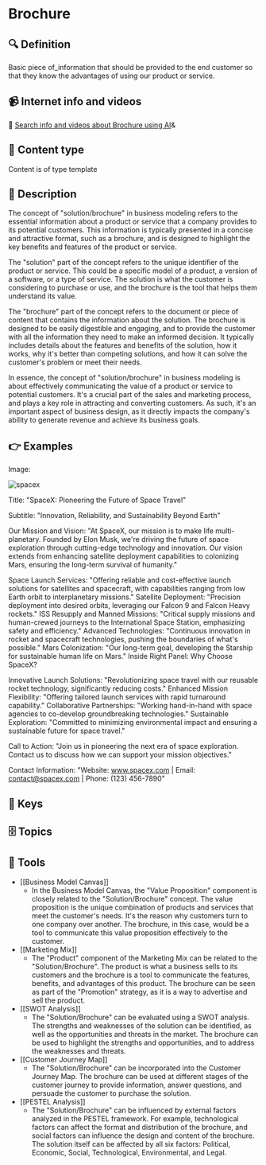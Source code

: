 
# Brochure


## 🔍 Definition
Basic piece of_information that should be provided to the end customer so that they know the advantages of using our product or service.


## 📹 Internet info and videos
🤖 [Search info and videos about Brochure using AI](https://www.perplexity.ai/search?q=videos+about+Brochure:+Basic+piece+of_information+that+should+be+provided+to+the+end+customer+so+that+they+know+the+advantages+of+using+our+product+or+service.
)&

## 📰 Content type 
Content is of type template

## 📖 Description
The concept of "solution/brochure" in business modeling refers to the essential information about a product or service that a company provides to its potential customers. This information is typically presented in a concise and attractive format, such as a brochure, and is designed to highlight the key benefits and features of the product or service.

The "solution" part of the concept refers to the unique identifier of the product or service. This could be a specific model of a product, a version of a software, or a type of service. The solution is what the customer is considering to purchase or use, and the brochure is the tool that helps them understand its value.

The "brochure" part of the concept refers to the document or piece of content that contains the information about the solution. The brochure is designed to be easily digestible and engaging, and to provide the customer with all the information they need to make an informed decision. It typically includes details about the features and benefits of the solution, how it works, why it's better than competing solutions, and how it can solve the customer's problem or meet their needs.

In essence, the concept of "solution/brochure" in business modeling is about effectively communicating the value of a product or service to potential customers. It's a crucial part of the sales and marketing process, and plays a key role in attracting and converting customers. As such, it's an important aspect of business design, as it directly impacts the company's ability to generate revenue and achieve its business goals.

## 👉 Examples

Image:

![spacex](https://cdn2.picryl.com/photo/2015/04/17/dragon-spacecraft-grappled-by-ssrms-ff9d6b-1024.jpg)

Title: "SpaceX: Pioneering the Future of Space Travel"

Subtitle: "Innovation, Reliability, and Sustainability Beyond Earth"

Our Mission and Vision:  "At SpaceX, our mission is to make life multi-planetary. Founded by Elon Musk, we're driving the future of space exploration through cutting-edge technology and innovation. Our vision extends from enhancing satellite deployment capabilities to colonizing Mars, ensuring the long-term survival of humanity."

Space Launch Services: "Offering reliable and cost-effective launch solutions for satellites and spacecraft, with capabilities ranging from low Earth orbit to interplanetary missions."
Satellite Deployment: "Precision deployment into desired orbits, leveraging our Falcon 9 and Falcon Heavy rockets."
ISS Resupply and Manned Missions: "Critical supply missions and human-crewed journeys to the International Space Station, emphasizing safety and efficiency."
Advanced Technologies: "Continuous innovation in rocket and spacecraft technologies, pushing the boundaries of what's possible."
Mars Colonization: "Our long-term goal, developing the Starship for sustainable human life on Mars."
Inside Right Panel: Why Choose SpaceX?

Innovative Launch Solutions: "Revolutionizing space travel with our reusable rocket technology, significantly reducing costs."
Enhanced Mission Flexibility: "Offering tailored launch services with rapid turnaround capability."
Collaborative Partnerships: "Working hand-in-hand with space agencies to co-develop groundbreaking technologies."
Sustainable Exploration: "Committed to minimizing environmental impact and ensuring a sustainable future for space travel."

Call to Action: "Join us in pioneering the next era of space exploration. Contact us to discuss how we can support your mission objectives."

Contact Information: "Website: www.spacex.com | Email: contact@spacex.com | Phone: (123) 456-7890"

## 🔑 Keys



## 🗄️ Topics


## 🧰 Tools
- [[Business Model Canvas]]
  - In the Business Model Canvas, the "Value Proposition" component is closely related to the "Solution/Brochure" concept. The value proposition is the unique combination of products and services that meet the customer's needs. It's the reason why customers turn to one company over another. The brochure, in this case, would be a tool to communicate this value proposition effectively to the customer.
- [[Marketing Mix]]
  - The "Product" component of the Marketing Mix can be related to the "Solution/Brochure". The product is what a business sells to its customers and the brochure is a tool to communicate the features, benefits, and advantages of this product. The brochure can be seen as part of the "Promotion" strategy, as it is a way to advertise and sell the product.
- [[SWOT Analysis]]
  - The "Solution/Brochure" can be evaluated using a SWOT analysis. The strengths and weaknesses of the solution can be identified, as well as the opportunities and threats in the market. The brochure can be used to highlight the strengths and opportunities, and to address the weaknesses and threats.
- [[Customer Journey Map]]
  - The "Solution/Brochure" can be incorporated into the Customer Journey Map. The brochure can be used at different stages of the customer journey to provide information, answer questions, and persuade the customer to purchase the solution.
- [[PESTEL Analysis]]
  - The "Solution/Brochure" can be influenced by external factors analyzed in the PESTEL framework. For example, technological factors can affect the format and distribution of the brochure, and social factors can influence the design and content of the brochure. The solution itself can be affected by all six factors: Political, Economic, Social, Technological, Environmental, and Legal.
